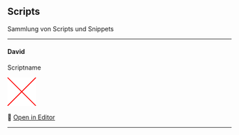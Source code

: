## Scripts

Sammlung von Scripts und Snippets

----

#### David

Scriptname

![Scriptname](media/Missing.png)

🔗 [Open in Editor](<!--- Link zum Editor-Script einfügen --->)

---

